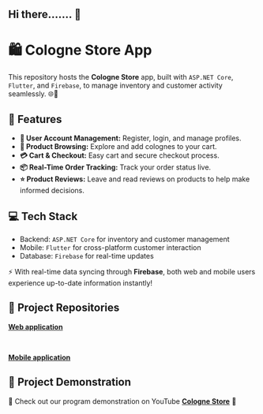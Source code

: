 ## Hi there....... 👋


<h1>🛍️ Cologne Store App</h1>

<p>This repository hosts the <strong>Cologne Store</strong> app, built with <code>ASP.NET Core</code>, <code>Flutter</code>, and <code>Firebase</code>, to manage inventory and customer activity seamlessly. 🌐📱</p>

<h2>🚀 Features</h2>
<ul>
  <li><strong>🔑 User Account Management:</strong> Register, login, and manage profiles.</li>
  <li><strong>🛒 Product Browsing:</strong> Explore and add colognes to your cart.</li>
  <li><strong>💳 Cart & Checkout:</strong> Easy cart and secure checkout process.</li>
  <li><strong>📦 Real-Time Order Tracking:</strong> Track your order status live.</li>
  <li><strong>⭐ Product Reviews:</strong> Leave and read reviews on products to help make informed decisions.</li>
</ul>


<h2>💻 Tech Stack</h2>
<ul>
  <li>Backend: <code>ASP.NET Core</code> for inventory and customer management</li>
  <li>Mobile: <code>Flutter</code> for cross-platform customer interaction</li>
  <li>Database: <code>Firebase</code> for real-time updates</li>
</ul>

<p>⚡ With real-time data syncing through <strong>Firebase</strong>, both web and mobile users experience up-to-date information instantly!</p>

<h2>🔗 Project Repositories</h2>
<p> <a href="https://github.com/GroupJ-CologneStore/CologneStore-Web"><strong>Web application</strong></a> </p>
</br>
<p> <a href="https://github.com/GroupJ-CologneStore/CologneStore-Mobile"><strong>Mobile application</strong></a> </p>

<h2>🔗 Project Demonstration</h2>
<p>🌟 Check out our program demonstration on YouTube <a href="https://youtu.be/-t3p86pm1ZA" target="_blank"><strong>Cologne Store</strong></a> 🚀</p>


